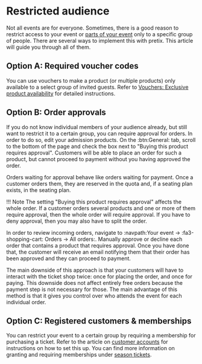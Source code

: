 # Restricted audience 

Not all events are for everyone. 
Sometimes, there is a good reason to restrict access to your event or [parts of your event](sessions.md) only to a specific group of people. 
There are several ways to implement this with pretix. 
This article will guide you through all of them. 

## Option A: Required voucher codes

You can use vouchers to make a product (or multiple products) only available to a select group of invited guests. 
Refer to [Vouchers: Exclusive product availability](../vouchers.md#exclusive-product-availability) for detailed instructions. 

## Option B: Order approvals

If you do not know individual members of your audience already, but still want to restrict it to a certain group, you can require approval for orders. 
In order to do so, edit your admission products.
On the :btn:General: tab, scroll to the bottom of the page and check the box next to "Buying this product requires approval". 
Customers will be able to place an order for such a product, but cannot proceed to payment without you having approved the order. 

Orders waiting for approval behave like orders waiting for payment. 
Once a customer orders them, they are reserved in the quota and, if a seating plan exists, in the seating plan. 

!!! Note 
    The setting "Buying this product requires approval" affects the whole order. 
    If a customer orders several products and one or more of them require approval, then the whole order will require approval. 
    If you have to deny approval, then you may also have to split the order. 

In order to review incoming orders, navigate to :navpath:Your event → :fa3-shopping-cart: Orders → All orders:. 
Manually approve or decline each order that contains a product that requires approval. 
Once you have done that, the customer will receive an email notifying them that their order has been approved and they can proceed to payment. 

The main downside of this approach is that your customers will have to interact with the ticket shop twice: once for placing the order, and once for paying. 
This downside does not affect entirely free orders because the payment step is not necessary for those. 
The main advantage of this method is that it gives you control over who attends the event for each individual order. 

## Option C: Registered customers & memberships

You can restrict your event to a certain group by requiring a membership for purchasing a ticket.
Refer to the article on [customer accounts](../customer-accounts.md) for instructions on how to set this up. 
You can find more information on granting and requiring memberships under [season tickets](index.md#option-a-memberships-and-multiple-tickets). 
